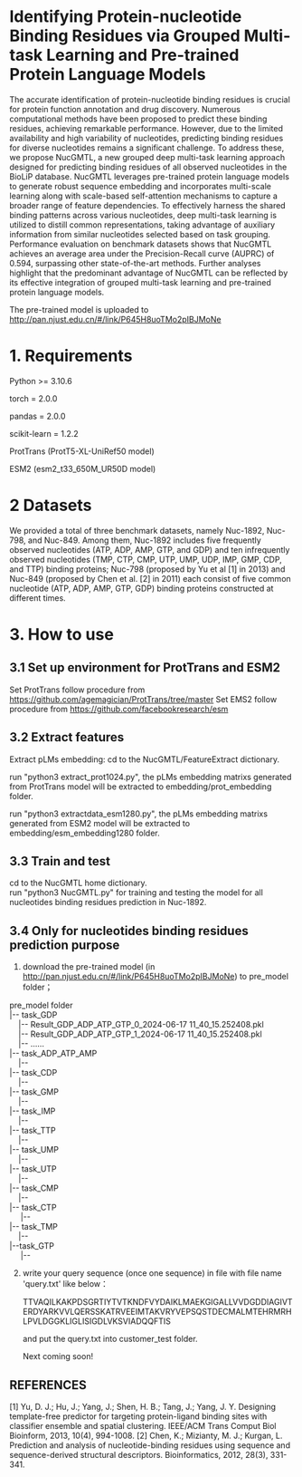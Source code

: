 # Identifying Protein-nucleotide Binding Residues via Grouped Multi-task Learning and Pre-trained Protein Language Models

The accurate identification of protein-nucleotide binding residues is crucial for protein function annotation and drug discovery. Numerous computational methods have been proposed to predict these binding residues, achieving remarkable performance. However, due to the limited availability and high variability of nucleotides, predicting binding residues for diverse nucleotides remains a significant challenge. To address these, we propose NucGMTL, a new grouped deep multi-task learning approach designed for predicting binding residues of all observed nucleotides in the BioLiP database. NucGMTL leverages pre-trained protein language models to generate robust sequence embedding and incorporates multi-scale learning along with scale-based self-attention mechanisms to capture a broader range of feature dependencies. To effectively harness the shared binding patterns across various nucleotides, deep multi-task learning is utilized to distill common representations, taking advantage of auxiliary information from similar nucleotides selected based on task grouping. Performance evaluation on benchmark datasets shows that NucGMTL achieves an average area under the Precision-Recall curve (AUPRC) of 0.594, surpassing other state-of-the-art methods. Further analyses highlight that the predominant advantage of NucGMTL can be reflected by its effective integration of grouped multi-task learning and pre-trained protein language models. 

The pre-trained model is uploaded to http://pan.njust.edu.cn/#/link/P645H8uoTMo2pIBJMoNe

# 1. Requirements
Python >= 3.10.6

torch = 2.0.0

pandas = 2.0.0

scikit-learn = 1.2.2

ProtTrans (ProtT5-XL-UniRef50 model)

ESM2 (esm2_t33_650M_UR50D model) 

# 2 Datasets
We provided a total of three benchmark datasets, namely Nuc-1892, Nuc-798, and Nuc-849. Among them,  Nuc-1892 includes five frequently observed nucleotides (ATP, ADP, AMP, GTP, and GDP) and ten infrequently observed nucleotides (TMP, CTP, CMP, UTP, UMP, UDP, IMP, GMP, CDP, and TTP) binding proteins; Nuc-798 (proposed by Yu et al [1] in 2013) and Nuc-849 (proposed by Chen et al. [2] in 2011) each consist of five common nucleotide (ATP, ADP, AMP, GTP, GDP) binding proteins constructed at different times.

# 3. How to use
## 3.1 Set up environment for ProtTrans and ESM2
Set ProtTrans follow procedure from https://github.com/agemagician/ProtTrans/tree/master
Set EMS2 follow procedure from https://github.com/facebookresearch/esm


## 3.2 Extract features
Extract pLMs embedding: cd to the NucGMTL/FeatureExtract dictionary.


run "python3 extract_prot1024.py", the pLMs embedding matrixs generated from ProtTrans model will be extracted to embedding/prot_embedding folder.


run "python3 extractdata_esm1280.py", the pLMs embedding matrixs generated from ESM2 model will be extracted to embedding/esm_embedding1280 folder.

## 3.3 Train and test
cd to the NucGMTL home dictionary.  
run "python3 NucGMTL.py" for training and testing the model for all nucleotides binding residues prediction in Nuc-1892.  
 

## 3.4 Only for nucleotides binding residues prediction purpose
1. download the pre-trained model (in http://pan.njust.edu.cn/#/link/P645H8uoTMo2pIBJMoNe) to pre_model folder；
 
 pre_model folder   
   |--   task_GDP   
&nbsp;&nbsp;&nbsp;&nbsp;|--   Result_GDP_ADP_ATP_GTP_0_2024-06-17 11_40_15.252408.pkl   
&nbsp;&nbsp;&nbsp;&nbsp;|--  Result_GDP_ADP_ATP_GTP_1_2024-06-17 11_40_15.252408.pkl   
&nbsp;&nbsp;&nbsp;&nbsp;|--  ……   
   |--  task_ADP_ATP_AMP  
&nbsp;&nbsp;&nbsp;&nbsp;|--  
   |--  task_CDP  
&nbsp;&nbsp;&nbsp;&nbsp;|--  
   |--  task_GMP  
&nbsp;&nbsp;&nbsp;&nbsp;|--  
   |--  task_IMP  
&nbsp;&nbsp;&nbsp;&nbsp;|--  
   |--  task_TTP  
&nbsp;&nbsp;&nbsp;&nbsp;|--  
   |--  task_UMP  
 &nbsp;&nbsp;&nbsp;&nbsp;|--  
   |--  task_UTP  
 &nbsp;&nbsp;&nbsp;&nbsp;|--  
   |--  task_CMP  
&nbsp;&nbsp;&nbsp;&nbsp;|--  
   |--  task_CTP  
&nbsp;&nbsp;&nbsp;&nbsp; |--  
   |--  task_TMP  
&nbsp;&nbsp;&nbsp;&nbsp;|--  
   |--task_GTP  
&nbsp;&nbsp;&nbsp;&nbsp; |--  

2. write your query sequence (once one sequence) in file with file name 'query.txt' like below：
   
   TTVAQILKAKPDSGRTIYTVTKNDFVYDAIKLMAEKGIGALLVVDGDDIAGIVTERDYARKVVLQERSSKATRVEEIMTAKVRYVEPSQSTDECMALMTEHRMRHLPVLDGGKLIGLISIGDLVKSVIADQQFTIS     

   and put the query.txt into customer_test folder.

   Next coming soon!
   
## REFERENCES
[1] Yu, D. J.; Hu, J.; Yang, J.; Shen, H. B.; Tang, J.; Yang, J. Y. Designing template-free predictor for targeting protein-ligand binding sites with classifier ensemble and spatial clustering. IEEE/ACM Trans Comput Biol Bioinform, 2013, 10(4), 994-1008.
[2] Chen, K.; Mizianty, M. J.; Kurgan, L. Prediction and analysis of nucleotide-binding residues using sequence and sequence-derived structural descriptors. Bioinformatics, 2012, 28(3), 331-341.
   
   
   
